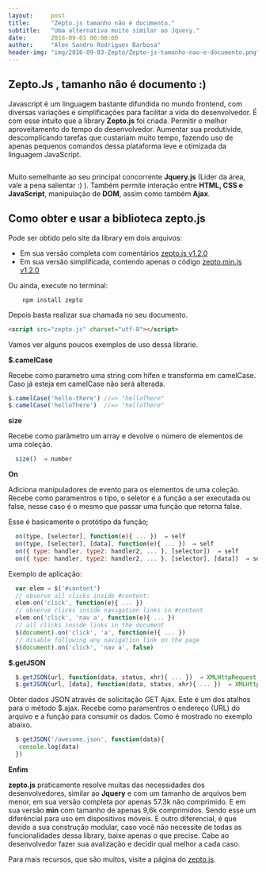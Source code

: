 ```yaml
---
layout:     post
title:      "Zepto.js tamanho não é documento."
subtitle:   "Uma alternativa muito similar ao Jquery."
date:       2016-09-03 00:00:00
author:     "Alex Sandro Rodrigues Barbosa"
header-img: "img/2016-09-03-Zepto/Zepto-js-tamanho-nao-e-documento.png"
---
```


<h2 class="section-heading">Zepto.Js , tamanho não é documento :)</h2>

Javascript é um linguagem bastante difundida no mundo frontend, com diversas variações e simplificações para facilitar a vida do desenvolvedor. É com esse intuíto que a library **Zepto.js** foi criada. Permitir o melhor aproveitamento do tempo do desenvolvedor. Aumentar sua produtivide, descomplicando tarefas que custariam muito tempo, fazendo uso de apenas pequenos comandos dessa plataforma leve e otimizada da linguagem JavaScript.

<img src="http://zeptojs.com/logo.png" alt="" style="margin: 0 auto;"/>

Muito semelhante ao seu principal concorrente **Jquery.js** (Lider da área, vale a pena salientar :) ). Também permite interação entre **HTML, CSS e JavaScript**, manipulação de **DOM**, assim como também **Ajax**.

<h2 class="section-heading">Como obter e usar a biblioteca zepto.js</h2>

Pode ser obtido pelo site da library em dois arquivos:

* Em sua versão completa com comentários <a href="http://zeptojs.com/zepto.js">zepto.js v1.2.0</a>
* Em sua versão simplificada, contendo apenas o código <a href="http://zeptojs.com/zepto.min.js">zepto.min.js v1.2.0</a>

Ou ainda, execute no terminal:

```
    npm install zepto
```

Depois basta realizar sua chamada no seu documento.

```html
<script src="zepto.js" charset="utf-8"></script>
```

Vamos ver alguns poucos exemplos de uso dessa librarie.

**$.camelCase**

Recebe como parametro uma string com hífen e transforma em camelCase. Caso já esteja em camelCase não será alterada.

```javascript
$.camelCase('hello-there') //=> "helloThere"
$.camelCase('helloThere')  //=> "helloThere"
```

**size**

Recebe como parâmetro um array e devolve o número de elementos de uma coleção.

```javascript
  size()  ⇒ number
```

**On**

Adiciona manipuladores de evento para os elementos de uma coleção. Recebe como paramentros o tipo, o seletor e a função a ser executada ou false, nesse caso é o mesmo que passar uma função que retorna false.

Esse é basicamente o protótipo da função;

```javascript
  on(type, [selector], function(e){ ... })  ⇒ self
  on(type, [selector], [data], function(e){ ... })  ⇒ self
  on({ type: handler, type2: handler2, ... }, [selector])  ⇒ self
  on({ type: handler, type2: handler2, ... }, [selector], [data])  ⇒ self
```

Exemplo de aplicação:

```javascript
  var elem = $('#content')
  // observe all clicks inside #content:
  elem.on('click', function(e){ ... })
  // observe clicks inside navigation links in #content
  elem.on('click', 'nav a', function(e){ ... })
  // all clicks inside links in the document
  $(document).on('click', 'a', function(e){ ... })
  // disable following any navigation link on the page
  $(document).on('click', 'nav a', false)
```

**$.getJSON**

```javascript
  $.getJSON(url, function(data, status, xhr){ ... })  ⇒ XMLHttpRequest
  $.getJSON(url, [data], function(data, status, xhr){ ... })  ⇒ XMLHttpRequest
```

Obter dados JSON através de solicitação GET Ajax. Este é um dos atalhos para o método $.ajax. Recebe como paramentros o endereço (URL) do arquivo e a função para consumir os dados. Como é mostrado no exemplo abaixo.

```javascript
  $.getJSON('/awesome.json', function(data){
   console.log(data)
  })
```


**Enfim**

**zepto.js** praticamente resolve muitas das necessidades dos desenvolvedores, similar ao **Jquery** e com um tamanho de arquivos bem menor, em sua versão completa por apenas 57.3k não comprimido. E em sua versão **min** com tamanho de apenas 9,6k comprimidos. Sendo esse um diferêncial para uso em dispositivos móveis. E outro diferencial, é que devido a sua construção modular, caso você não necessite de todas as funcionalidades dessa library, baixe apenas o que precise.
Cabe ao desenvolvedor fazer sua avalização e decidir qual melhor a cada caso.

Para mais recursos, que são muitos, visite a página do <a href="http://zeptojs.com/zepto.js">zepto.js</a>.
